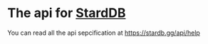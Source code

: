 # The api for [StardDB](https://stardb.gg)

You can read all the api sepcification at https://stardb.gg/api/help
